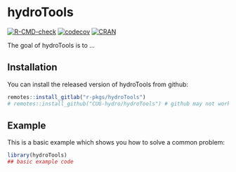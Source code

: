 
# hydroTools

<!-- badges: start -->
[![R-CMD-check](https://github.com/CUG-hydro/hydroTools/workflows/R-CMD-check/badge.svg)](https://github.com/CUG-hydro/hydroTools/actions)
[![codecov](https://codecov.io/gh/CUG-hydro/hydroTools/branch/master/graph/badge.svg)](https://codecov.io/gh/CUG-hydro/hydroTools)
[![CRAN](http://www.r-pkg.org/badges/version/hydroTools)](https://cran.r-project.org/package=hydroTools)
<!-- badges: end -->

The goal of hydroTools is to ...

## Installation

You can install the released version of hydroTools from github:

``` r
remotes::install_gitlab("r-pkgs/hydroTools")
# remotes::install_github("CUG-hydro/hydroTools") # github may not work
```

## Example

This is a basic example which shows you how to solve a common problem:

``` r
library(hydroTools)
## basic example code
```

